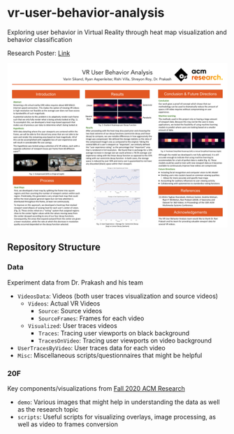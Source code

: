 # vr-user-behavior-analysis
Exploring user behavior in Virtual Reality through heat map visualization and behavior classification

Research Poster: [Link](https://raw.githubusercontent.com/ACM-Research/vr-user-behavior-analysis/main/ACM%20Research%20Poster%20-%20VR.pdf)

![Poster picture](https://github.com/ACM-Research/vr-user-behavior-analysis/blob/5c57497fe9c28c91c7e6b9b0f5d829128d4305f8/ACM%20Research%20Poster%20-%20VR.png)
## Repository Structure

### Data

Experiment data from Dr. Prakash and his team

  - `VideosData`: Videos (both user traces visualization and source videos)
      - `Videos`: Actual VR Videos
          - `Source`: Source videos
          - `SourceFrames`: Frames for each video
      - `Visualized`: User traces videos
          - `Traces`: Tracing user viewports on black background
          - `TracesOnVideo`: Tracing user viewports on video background
  - `UserTracesByVideo`: User traces data for each video
  - `Misc`: Miscellaneous scripts/questionnaires that might be helpful

### 20F

Key components/visualizations from [Fall 2020 ACM Research](https://github.com/ACM-Research/vr-viewport-analysis)

- `demo`: Various images that might help in understanding the data as well as the research topic
- `scripts`: Useful scripts for visualizing overlays, image processing, as well as video to frames conversion
